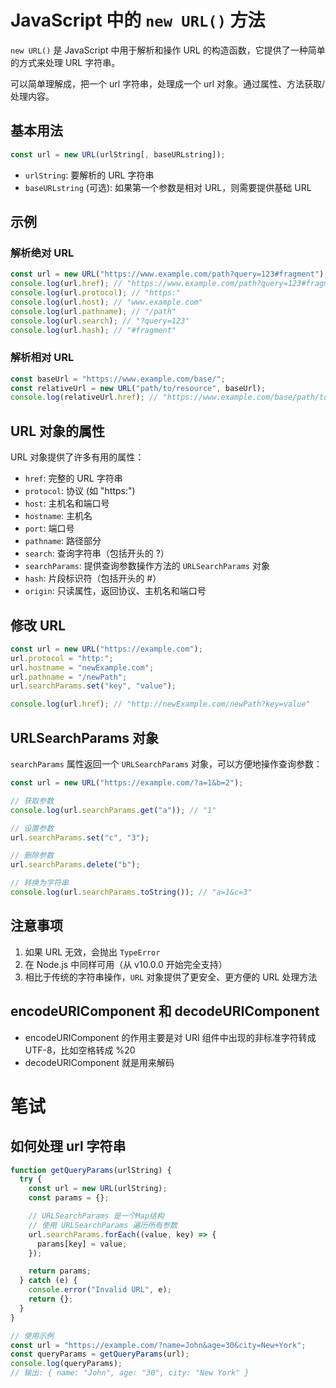 # JavaScript 中的 `new URL()` 方法

`new URL()` 是 JavaScript 中用于解析和操作 URL 的构造函数，它提供了一种简单的方式来处理 URL 字符串。

可以简单理解成，把一个 url 字符串，处理成一个 url 对象。通过属性、方法获取/处理内容。

## 基本用法

```javascript
const url = new URL(urlString[, baseURLstring]);
```

- `urlString`: 要解析的 URL 字符串
- `baseURLstring` (可选): 如果第一个参数是相对 URL，则需要提供基础 URL

## 示例

### 解析绝对 URL

```javascript
const url = new URL("https://www.example.com/path?query=123#fragment");
console.log(url.href); // "https://www.example.com/path?query=123#fragment"
console.log(url.protocol); // "https:"
console.log(url.host); // "www.example.com"
console.log(url.pathname); // "/path"
console.log(url.search); // "?query=123"
console.log(url.hash); // "#fragment"
```

### 解析相对 URL

```javascript
const baseUrl = "https://www.example.com/base/";
const relativeUrl = new URL("path/to/resource", baseUrl);
console.log(relativeUrl.href); // "https://www.example.com/base/path/to/resource"
```

## URL 对象的属性

URL 对象提供了许多有用的属性：

- `href`: 完整的 URL 字符串
- `protocol`: 协议 (如 "https:")
- `host`: 主机名和端口号
- `hostname`: 主机名
- `port`: 端口号
- `pathname`: 路径部分
- `search`: 查询字符串（包括开头的 ?）
- `searchParams`: 提供查询参数操作方法的 `URLSearchParams` 对象
- `hash`: 片段标识符（包括开头的 #）
- `origin`: 只读属性，返回协议、主机名和端口号

## 修改 URL

```javascript
const url = new URL("https://example.com");
url.protocol = "http:";
url.hostname = "newExample.com";
url.pathname = "/newPath";
url.searchParams.set("key", "value");

console.log(url.href); // "http://newExample.com/newPath?key=value"
```

## URLSearchParams 对象

`searchParams` 属性返回一个 `URLSearchParams` 对象，可以方便地操作查询参数：

```javascript
const url = new URL("https://example.com/?a=1&b=2");

// 获取参数
console.log(url.searchParams.get("a")); // "1"

// 设置参数
url.searchParams.set("c", "3");

// 删除参数
url.searchParams.delete("b");

// 转换为字符串
console.log(url.searchParams.toString()); // "a=1&c=3"
```

## 注意事项

1. 如果 URL 无效，会抛出 `TypeError`
2. 在 Node.js 中同样可用（从 v10.0.0 开始完全支持）
3. 相比于传统的字符串操作，`URL` 对象提供了更安全、更方便的 URL 处理方法

## encodeURIComponent 和 decodeURIComponent

- encodeURIComponent 的作用主要是对 URI 组件中出现的非标准字符转成 UTF-8，比如空格转成 %20
- decodeURIComponent 就是用来解码

# 笔试

## 如何处理 url 字符串

```js
function getQueryParams(urlString) {
  try {
    const url = new URL(urlString);
    const params = {};

    // URLSearchParams 是一个Map结构
    // 使用 URLSearchParams 遍历所有参数
    url.searchParams.forEach((value, key) => {
      params[key] = value;
    });

    return params;
  } catch (e) {
    console.error("Invalid URL", e);
    return {};
  }
}

// 使用示例
const url = "https://example.com/?name=John&age=30&city=New+York";
const queryParams = getQueryParams(url);
console.log(queryParams);
// 输出: { name: "John", age: "30", city: "New York" }
```
